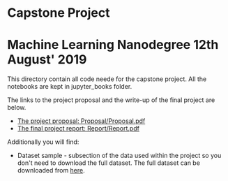 # Capstone Project 
# Machine Learning Nanodegree 12th August' 2019

This directory contain all code neede for the capstone project. All the notebooks are kept in jupyter_books folder.

The links to the project proposal and the write-up of the final 
project are below.

* [The project proposal: Proposal/Proposal.pdf](Proposal/proposal.pdf) 
* [The final project report: Report/Report.pdf](Report/Report.pdf)

Additionally you will find: 
* Dataset sample - subsection of the data used within the project so you don't need to download the full dataset. The full dataset can be downloaded from [here](https://urbansounddataset.weebly.com/urbansound8k.html). 
